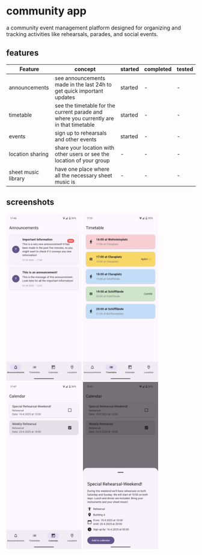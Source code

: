 # community app
a community event management platform designed for organizing and tracking activities like rehearsals, parades, and social events.
## features
| Feature | concept | started | completed | tested |
|---------|---------|---------|-----------|--------|
|announcements| see announcements made in the last 24h to get quick important updates | started |-|-|
|timetable| see the timetable for the current parade and where you currently are in that timetable | started |-|-|
|events| sign up to rehearsals and other events| started |-|-|
|location sharing|share your location with other users or see the location of your group|-|-|-|
|sheet music library|have one place where all the necessary sheet music is|-|-|-|

## screenshots
<p float="left">
  <img src="https://raw.githubusercontent.com/Bonathan/community-app/refs/heads/master/homescreen_announcements.png" width="200" />
  <img src="https://raw.githubusercontent.com/Bonathan/community-app/refs/heads/master/homescreen_timetable.png" width="200" /> 
  <img src="https://raw.githubusercontent.com/Bonathan/community-app/refs/heads/master/homescreen_events_overview.png" width="200" />
  <img src="https://raw.githubusercontent.com/Bonathan/community-app/refs/heads/master/homescreen_events_detail.png" width="200" />
</p>
